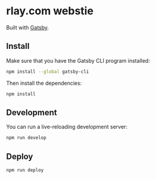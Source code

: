 # rlay.com webstie

Built with [Gatsby](https://www.gatsbyjs.org).

## Install

Make sure that you have the Gatsby CLI program installed:
```sh
npm install --global gatsby-cli
```

Then install the dependencies:

```sh
npm install
```

## Development

You can run a live-reloading development server:

```sh
npm run develop
```

## Deploy

```sh
npm run deploy
```
